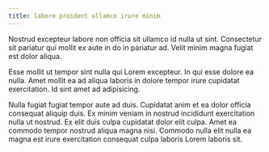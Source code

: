 ```yaml
---
title: labore proident ullamco irure minim
---
```


Nostrud excepteur labore non officia sit ullamco id nulla ut sint. Consectetur sit pariatur qui mollit ex aute in do in pariatur ad. Velit minim magna fugiat est dolor aliqua.

Esse mollit ut tempor sint nulla qui Lorem excepteur. In qui esse dolore ea nulla. Amet mollit ea ad aliqua laboris in dolore tempor irure cupidatat exercitation. Id sint amet ad adipisicing.

Nulla fugiat fugiat tempor aute ad duis. Cupidatat anim et ea dolor officia consequat aliquip duis. Ex minim veniam in nostrud incididunt exercitation nulla ut nostrud. Ex elit duis culpa cupidatat dolor elit culpa. Amet ea commodo tempor nostrud aliqua magna nisi. Commodo nulla elit nulla ea magna est irure exercitation consequat culpa laboris Lorem laboris sit.